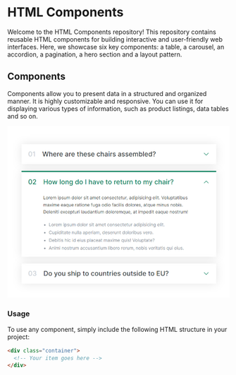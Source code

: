# HTML Components

Welcome to the HTML Components repository! This repository contains reusable HTML components for building interactive and user-friendly web interfaces. Here, we showcase six key components: a table, a carousel, an accordion, a pagination, a hero section and a layout pattern.

## Components

Components allow you to present data in a structured and organized manner. It is highly customizable and responsive. You can use it for displaying various types of information, such as product listings, data tables and so on.

![Table Screenshot](/assets/accordion.png)

### Usage

To use any component, simply include the following HTML structure in your project:

```html
<div class="container">
  <!-- Your item goes here -->
</div>
```
